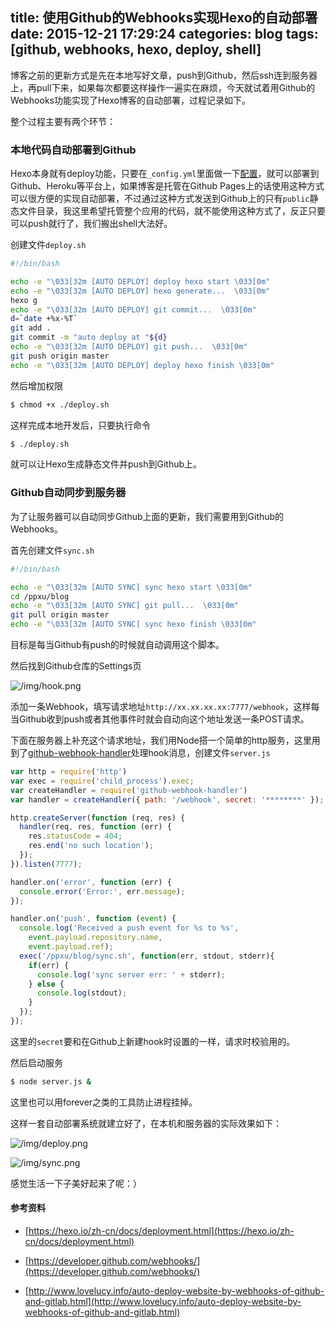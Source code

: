 title: 使用Github的Webhooks实现Hexo的自动部署
date: 2015-12-21 17:29:24
categories: blog
tags: [github, webhooks, hexo, deploy, shell]
---
博客之前的更新方式是先在本地写好文章，push到Github，然后ssh连到服务器上，再pull下来，如果每次都要这样操作一遍实在麻烦，今天就试着用Github的Webhooks功能实现了Hexo博客的自动部署，过程记录如下。

<!--more-->

整个过程主要有两个环节：

### 本地代码自动部署到Github

Hexo本身就有deploy功能，只要在`_config.yml`里面做一下[配置](https://hexo.io/zh-cn/docs/deployment.html)，就可以部署到Github、Heroku等平台上，如果博客是托管在Github Pages上的话使用这种方式可以很方便的实现自动部署，不过通过这种方式发送到Github上的只有`public`静态文件目录，我这里希望托管整个应用的代码，就不能使用这种方式了，反正只要可以push就行了，我们搬出shell大法好。

创建文件`deploy.sh`

``` bash
#!/bin/bash

echo -e "\033[32m [AUTO DEPLOY] deploy hexo start \033[0m"
echo -e "\033[32m [AUTO DEPLOY] hexo generate...  \033[0m"
hexo g
echo -e "\033[32m [AUTO DEPLOY] git commit...  \033[0m"
d=`date +%x-%T`
git add .
git commit -m "auto deploy at "${d}
echo -e "\033[32m [AUTO DEPLOY] git push...  \033[0m"
git push origin master
echo -e "\033[32m [AUTO DEPLOY] deploy hexo finish \033[0m"
```

然后增加权限

``` bash
$ chmod +x ./deploy.sh
```

这样完成本地开发后，只要执行命令

``` bash
$ ./deploy.sh
```

就可以让Hexo生成静态文件并push到Github上。

### Github自动同步到服务器

为了让服务器可以自动同步Github上面的更新，我们需要用到Github的Webhooks。

首先创建文件`sync.sh`

``` bash
#!/bin/bash

echo -e "\033[32m [AUTO SYNC] sync hexo start \033[0m"
cd /ppxu/blog
echo -e "\033[32m [AUTO SYNC] git pull...  \033[0m"
git pull origin master
echo -e "\033[32m [AUTO SYNC] sync hexo finish \033[0m"
```

目标是每当Github有push的时候就自动调用这个脚本。

然后找到Github仓库的Settings页

![/img/hook.png](/img/hook.png)

添加一条Webhook，填写请求地址`http://xx.xx.xx.xx:7777/webhook`，这样每当Github收到push或者其他事件时就会自动向这个地址发送一条POST请求。

下面在服务器上补充这个请求地址，我们用Node搭一个简单的http服务，这里用到了[github-webhook-handler](https://github.com/rvagg/github-webhook-handler)处理hook消息，创建文件`server.js`

``` javascript
var http = require('http')
var exec = require('child_process').exec;
var createHandler = require('github-webhook-handler')
var handler = createHandler({ path: '/webhook', secret: '********' });

http.createServer(function (req, res) {
  handler(req, res, function (err) {
    res.statusCode = 404;
    res.end('no such location');
  });
}).listen(7777);

handler.on('error', function (err) {
  console.error('Error:', err.message);
});

handler.on('push', function (event) {
  console.log('Received a push event for %s to %s',
    event.payload.repository.name,
    event.payload.ref);
  exec('/ppxu/blog/sync.sh', function(err, stdout, stderr){
    if(err) {
      console.log('sync server err: ' + stderr);
    } else {
      console.log(stdout);
    }
  });
});
```

这里的`secret`要和在Github上新建hook时设置的一样，请求时校验用的。

然后启动服务

``` bash
$ node server.js &
```

这里也可以用forever之类的工具防止进程挂掉。

这样一套自动部署系统就建立好了，在本机和服务器的实际效果如下：

![/img/deploy.png](/img/deploy.png)

![/img/sync.png](/img/sync.png)

感觉生活一下子美好起来了呢：）

#### 参考资料

* [https://hexo.io/zh-cn/docs/deployment.html](https://hexo.io/zh-cn/docs/deployment.html)

* [https://developer.github.com/webhooks/](https://developer.github.com/webhooks/)

* [http://www.lovelucy.info/auto-deploy-website-by-webhooks-of-github-and-gitlab.html](http://www.lovelucy.info/auto-deploy-website-by-webhooks-of-github-and-gitlab.html)
